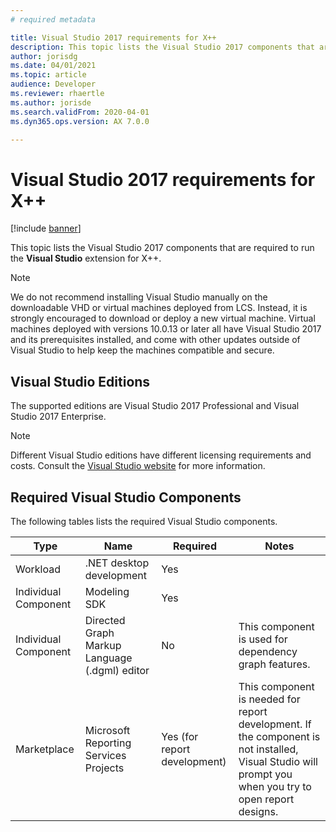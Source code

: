 ```yaml
---
# required metadata

title: Visual Studio 2017 requirements for X++
description: This topic lists the Visual Studio 2017 components that are required to run the **Visual Studio** extension for X++.
author: jorisdg
ms.date: 04/01/2021
ms.topic: article
audience: Developer
ms.reviewer: rhaertle
ms.author: jorisde
ms.search.validFrom: 2020-04-01
ms.dyn365.ops.version: AX 7.0.0

---
```


# Visual Studio 2017 requirements for X++

[!include [banner](../includes/banner.md)]

This topic lists the Visual Studio 2017 components that are required to run the **Visual Studio** extension for X++.

> [!NOTE]
> We do not recommend installing Visual Studio manually on the downloadable VHD or virtual machines deployed from LCS. Instead, it is strongly encouraged to download or deploy a new virtual machine. Virtual machines deployed with versions 10.0.13 or later all have Visual Studio 2017 and its prerequisites installed, and come with other updates outside of Visual Studio to help keep the machines compatible and secure.

## Visual Studio Editions

The supported editions are Visual Studio 2017 Professional and Visual Studio 2017 Enterprise.

> [!NOTE]
> Different Visual Studio editions have different licensing requirements and costs. Consult the [Visual Studio website](https://visualstudio.microsoft.com) for more information.

## Required Visual Studio Components

The following tables lists the required Visual Studio components.

| Type | Name | Required | Notes |
| --- | --- | --- | --- |
| Workload | .NET desktop development | Yes | |
| Individual Component | Modeling SDK | Yes | |
| Individual Component | Directed Graph Markup Language (.dgml) editor | No | This component is used for dependency graph features. |
| Marketplace | Microsoft Reporting Services Projects | Yes (for report development) | This component is needed for report development. If the component is not installed, Visual Studio will prompt you when you try to open report designs. |
